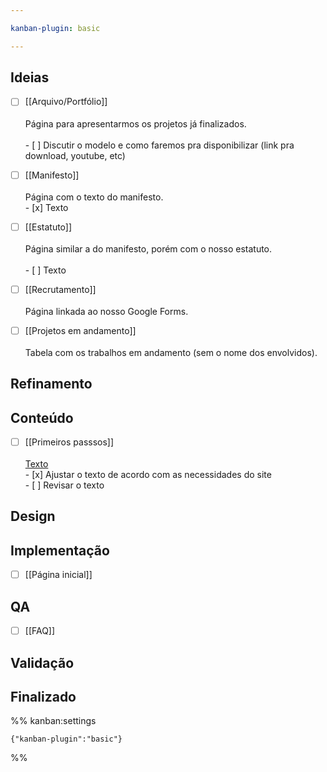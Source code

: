 ```yaml
---

kanban-plugin: basic

---
```


## Ideias

- [ ] [[Arquivo/Portfólio]]<br><br>Página para apresentarmos os projetos já finalizados.<br><br>- [ ] Discutir o modelo e como faremos pra disponibilizar (link pra download, youtube, etc)
- [ ] [[Manifesto]]<br><br>Página com o texto do manifesto. <br>- [x] Texto
- [ ] [[Estatuto]]<br><br>Página similar a do manifesto, porém com o nosso estatuto.<br><br>- [ ] Texto
- [ ] [[Recrutamento]]<br><br>Página linkada ao nosso Google Forms.
- [ ] [[Projetos em andamento]]<br><br>Tabela com os trabalhos em andamento (sem o nome dos envolvidos).


## Refinamento



## Conteúdo

- [ ] [[Primeiros passsos]]<br><br>[Texto](https://docs.google.com/document/d/15Tkj7kHP_Bg1tpwZxv_w2mOxrl0Rbym-nZDgCUfE8_U/edit?usp=sharing)<br>- [x] Ajustar o texto de acordo com as necessidades do site<br>- [ ] Revisar o texto


## Design



## Implementação

- [ ] [[Página inicial]]


## QA

- [ ] [[FAQ]]


## Validação



## Finalizado





%% kanban:settings
```
{"kanban-plugin":"basic"}
```
%%